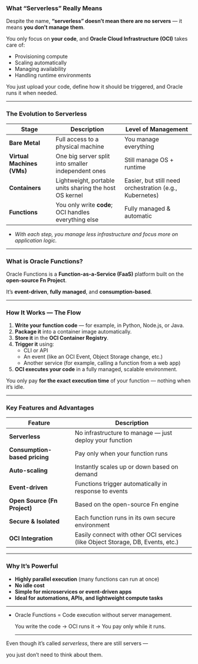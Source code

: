 ### What “Serverless” Really Means

Despite the name, **“serverless” doesn’t mean there are no servers** — it means **you don’t manage them**.

You only focus on **your code**, and **Oracle Cloud Infrastructure (OCI)** takes care of:

- Provisioning compute
- Scaling automatically
- Managing availability
- Handling runtime environments

You just upload your code, define how it should be triggered, and Oracle runs it when needed.

---

### The Evolution to Serverless

| Stage | Description | Level of Management |
| --- | --- | --- |
| **Bare Metal** | Full access to a physical machine | You manage everything |
| **Virtual Machines (VMs)** | One big server split into smaller independent ones | Still manage OS + runtime |
| **Containers** | Lightweight, portable units sharing the host OS kernel | Easier, but still need orchestration (e.g., Kubernetes) |
| **Functions** | You only write **code**; OCI handles everything else | Fully managed & automatic |
- *With each step, you manage less infrastructure and focus more on application logic.*

---

### What is **Oracle Functions**?

Oracle Functions is a **Function-as-a-Service (FaaS)** platform built on the **open-source Fn Project**.

It’s **event-driven**, **fully managed**, and **consumption-based**.

---

### How It Works — The Flow

1. **Write your function code** — for example, in Python, Node.js, or Java.
2. **Package it** into a container image automatically.
3. **Store it** in the **OCI Container Registry**.
4. **Trigger it** using:
    - CLI or API
    - An event (like an OCI Event, Object Storage change, etc.)
    - Another service (for example, calling a function from a web app)
5. **OCI executes your code** in a fully managed, scalable environment.

You only pay **for the exact execution time** of your function — nothing when it’s idle.

---

### Key Features and Advantages

| Feature | Description |
| --- | --- |
| **Serverless** | No infrastructure to manage — just deploy your function |
| **Consumption-based pricing** | Pay only when your function runs |
| **Auto-scaling** | Instantly scales up or down based on demand |
| **Event-driven** | Functions trigger automatically in response to events |
| **Open Source (Fn Project)** | Based on the open-source Fn engine |
| **Secure & Isolated** | Each function runs in its own secure environment |
| **OCI Integration** | Easily connect with other OCI services (like Object Storage, DB, Events, etc.) |

---

### Why It’s Powerful

- **Highly parallel execution** (many functions can run at once)
- **No idle cost**
- **Simple for microservices or event-driven apps**
- **Ideal for automations, APIs, and lightweight compute tasks**

---

- Oracle Functions = Code execution without server management.
    
    You write the code → OCI runs it → You pay only while it runs.
    
    ---
    

Even though it’s called *serverless*, there are still servers —

you just don’t need to think about them.